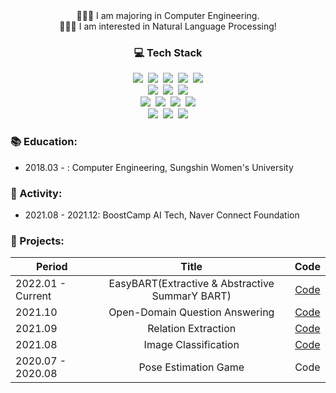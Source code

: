 <div align=center>
👩🏻‍💻 I am majoring in Computer Engineering.<br>
🙋🏻‍♀️ I am interested in Natural Language Processing!

### 💻 Tech Stack 

<img src="https://img.shields.io/badge/Python-3776AB?style=flat-square&logo=Python&logoColor=white"/></a>&nbsp;&nbsp;<img src="https://img.shields.io/badge/JavaScript-F7DF1E?style=flat-square&logo=JavaScript&logoColor=white"/></a>&nbsp;&nbsp;<img src="https://img.shields.io/badge/C++-00599C?style=flat-square&logo=C++&logoColor=white"/></a>&nbsp;&nbsp;<img src="https://img.shields.io/badge/C-A8B9CC?style=flat-square&logo=C&logoColor=white"/></a>&nbsp;&nbsp;<img src="https://img.shields.io/badge/Java-007396?style=flat-square&logo=Java&logoColor=white"/></a>
<br>
<img src="https://img.shields.io/badge/PyTorch-EE4C2C?style=flat-square&logo=PyTorch&logoColor=white"/></a>&nbsp;&nbsp;<img src="https://img.shields.io/badge/TensorFlow-FF6F00?style=flat-square&logo=TensorFlow&logoColor=white"/></a>&nbsp;&nbsp;<img src="https://img.shields.io/badge/Keras-D00000?style=flat-square&logo=Keras&logoColor=white"/>
<br>
<img src="https://img.shields.io/badge/MySQL-4479A1?style=flat-square&logo=MySQL&logoColor=white"/>&nbsp;&nbsp;<img src="https://img.shields.io/badge/Node.js-339933?style=flat-square&logo=Node.js&logoColor=white"/></a>&nbsp;&nbsp;<img src="https://img.shields.io/badge/HTML5-E34F26?style=flat-square&logo=html5&logoColor=white"/></a>&nbsp;&nbsp;<img src="https://img.shields.io/badge/CSS3-1572B6?style=flat-square&logo=CSS3&logoColor=white"/>
<br>
<img src="https://img.shields.io/badge/Git-F05032?style=flat-square&logo=Git&logoColor=white"/></a>&nbsp;&nbsp;<img src="https://img.shields.io/badge/GitHub-181717?style=flat-square&logo=GitHub&logoColor=white"/></a>&nbsp;&nbsp;<img src="https://img.shields.io/badge/Weights & Biases-FFBE00?style=flat-square&logo=WeightsandBiases&logoColor=white"/>

</div>

### 📚 Education: 

- 2018.03 - : Computer Engineering, Sungshin Women's University

### 👫 Activity:

- 2021.08 - 2021.12: BoostCamp AI Tech, Naver Connect Foundation

### 👊 Projects:

|Period|Title|Code|
|---|:---:|:---:|
|2022.01 - Current|EasyBART(Extractive & Abstractive SummarY BART)|[Code](https://github.com/kkmjkim/EasyBART)|
|2021.10|Open-Domain Question Answering|[Code](https://github.com/kkmjkim/mrc-level2-nlp-05)|
|2021.09|Relation Extraction|[Code](https://github.com/kkmjkim/klue-level2-nlp-05)|
|2021.08|Image Classification|[Code](https://github.com/kkmjkim/image-classification-level1-02)|
|2020.07 - 2020.08|Pose Estimation Game|Code|




<!--
**kkmjkim/kkmjkim** is a ✨ _special_ ✨ repository because its `README.md` (this file) appears on your GitHub profile.

Here are some ideas to get you started:

- 🔭 I’m currently working on ...
- 🌱 I’m currently learning ...
- 👯 I’m looking to collaborate on ...
- 🤔 I’m looking for help with ...
- 💬 Ask me about ...
- 📫 How to reach me: ...
- 😄 Pronouns: ...
- ⚡ Fun fact: ...
-->
